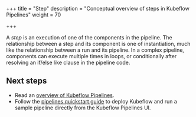 +++
title = "Step"
description = "Conceptual overview of steps in Kubeflow Pipelines"
weight = 70
                    
+++

A *step* is an execution of one of the components in the pipeline. The
relationship between a step and its component is one of instantiation, much like
the relationship between a run and its pipeline. In a complex pipeline,
components can execute multiple times in loops, or conditionally after resolving
an if/else like clause in the pipeline code.

## Next steps

* Read an [overview of Kubeflow Pipelines](/docs/components/pipelines/introduction/).
* Follow the [pipelines quickstart guide](/docs/components/pipelines/getting-started/) 
  to deploy Kubeflow and run a sample pipeline directly from the Kubeflow 
  Pipelines UI.